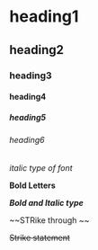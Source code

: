 # heading1
## heading2
### heading3
#### heading4
##### heading5
###### heading6

*italic type of font*

**Bold Letters**

***Bold and Italic type***

~~STRike through ~~

~~Strike statement~~
